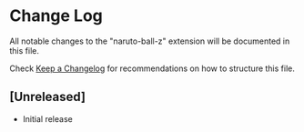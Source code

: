 # Change Log

All notable changes to the "naruto-ball-z" extension will be documented in this file.

Check [Keep a Changelog](http://keepachangelog.com/) for recommendations on how to structure this file.

## [Unreleased]

- Initial release
